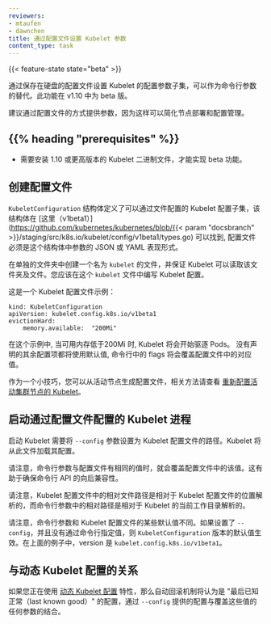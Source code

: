 ```yaml
---
reviewers:
- mtaufen
- dawnchen
title: 通过配置文件设置 Kubelet 参数
content_type: task
---
```

<!--
---
reviewers:
- mtaufen
- dawnchen
title: Set Kubelet parameters via a config file
content_type: task
---
--->

<!-- overview -->
{{< feature-state state="beta" >}}

<!--
A subset of the Kubelet's configuration parameters may be
set via an on-disk config file, as a substitute for command-line flags.
This functionality is considered beta in v1.10.
--->
通过保存在硬盘的配置文件设置 Kubelet 的配置参数子集，可以作为命令行参数的替代。此功能在 v1.10 中为 beta 版。

<!--
Providing parameters via a config file is the recommended approach because
it simplifies node deployment and configuration management.
--->
建议通过配置文件的方式提供参数，因为这样可以简化节点部署和配置管理。



## {{% heading "prerequisites" %}}


<!--
- A v1.10 or higher Kubelet binary must be installed for beta functionality.
--->
- 需要安装 1.10 或更高版本的 Kubelet 二进制文件，才能实现 beta 功能。



<!-- steps -->

<!--
## Create the config file
--->
## 创建配置文件


`KubeletConfiguration` 结构体定义了可以通过文件配置的 Kubelet 配置子集，该结构体在 [这里（v1beta1）](https://github.com/kubernetes/kubernetes/blob/{{< param "docsbranch" >}}/staging/src/k8s.io/kubelet/config/v1beta1/types.go) 可以找到, 配置文件必须是这个结构体中参数的 JSON 或 YAML 表现形式。


在单独的文件夹中创建一个名为 `kubelet` 的文件，并保证 Kubelet 可以读取该文件夹及文件。您应该在这个 `kubelet` 文件中编写 Kubelet 配置。

这是一个 Kubelet 配置文件示例：

```
kind: KubeletConfiguration
apiVersion: kubelet.config.k8s.io/v1beta1
evictionHard:
    memory.available:  "200Mi"
```
在这个示例中, 当可用内存低于200Mi 时, Kubelet 将会开始驱逐 Pods。 没有声明的其余配置项都将使用默认值, 命令行中的 flags 将会覆盖配置文件中的对应值。


作为一个小技巧，您可以从活动节点生成配置文件，相关方法请查看 [重新配置活动集群节点的 Kubelet](/docs/tasks/administer-cluster/reconfigure-kubelet)。


## 启动通过配置文件配置的 Kubelet 进程

<!--
Start the Kubelet with the `--config` flag set to the path of the Kubelet's config file.
The Kubelet will then load its config from this file.
--->
启动 Kubelet 需要将 `--config` 参数设置为 Kubelet 配置文件的路径。Kubelet 将从此文件加载其配置。

<!--
Note that command line flags which target the same value as a config file will override that value.
This helps ensure backwards compatibility with the command-line API.
--->
请注意，命令行参数与配置文件有相同的值时，就会覆盖配置文件中的该值。这有助于确保命令行 API 的向后兼容性。

<!--
Note that relative file paths in the Kubelet config file are resolved relative to the
location of the Kubelet config file, whereas relative paths in command line flags are resolved
relative to the Kubelet's current working directory.
--->
请注意，Kubelet 配置文件中的相对文件路径是相对于 Kubelet 配置文件的位置解析的，而命令行参数中的相对路径是相对于 Kubelet 的当前工作目录解析的。

<!--
Note that some default values differ between command-line flags and the Kubelet config file.
If `--config` is provided and the values are not specified via the command line, the
defaults for the `KubeletConfiguration` version apply.
In the above example, this version is `kubelet.config.k8s.io/v1beta1`.
--->
请注意，命令行参数和 Kubelet 配置文件的某些默认值不同。如果设置了 `--config`，并且没有通过命令行指定值，则 `KubeletConfiguration` 版本的默认值生效。在上面的例子中，version 是 `kubelet.config.k8s.io/v1beta1`。



<!-- discussion -->

<!--
## Relationship to Dynamic Kubelet Config
--->
## 与动态 Kubelet 配置的关系

<!--
If you are using the [Dynamic Kubelet Configuration](/docs/tasks/administer-cluster/reconfigure-kubelet)
feature, the combination of configuration provided via `--config` and any flags which override these values
is considered the default "last known good" configuration by the automatic rollback mechanism.
--->
如果您正在使用 [动态 Kubelet 配置](/docs/tasks/administer-cluster/reconfigure-kubelet) 特性，那么自动回滚机制将认为是 "最后已知正常（last known good）" 的配置，通过 `--config` 提供的配置与覆盖这些值的任何参数的结合。


